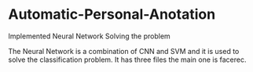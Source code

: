 # Automatic-Personal-Anotation
Implemented Neural Network Solving the problem

The Neural Network is a combination of CNN and SVM and it is used to solve the classification problem. It has three files the main one is facerec. 
